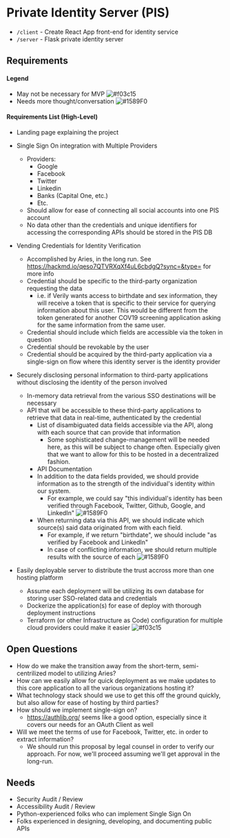 # Private Identity Server (PIS)

- `/client` - Create React App front-end for identity service
- `/server` - Flask private identity server

## Requirements
#### Legend
- May not be necessary for MVP ![#f03c15](https://placehold.it/15/f03c15/000000?text=+)
- Needs more thought/conversation ![#1589F0](https://placehold.it/15/1589F0/000000?text=+)

#### Requirements List (High-Level)
* Landing page explaining the project
* Single Sign On integration with Multiple Providers
    * Providers:
        * Google
        * Facebook
        * Twitter
        * Linkedin
        * Banks (Capital One, etc.)
        * Etc.
    * Should allow for ease of connecting all social accounts into one PIS account
    * No data other than the credentials and unique identifiers for accessing the corresponding APIs should be stored in the PIS DB
* Vending Credentials for Identity Verification
    * Accomplished by Aries, in the long run. See https://hackmd.io/qeso7QTVRXqXf4uL6cbdgQ?sync=&type= for more info
    * Credential should be specific to the third-party organization requesting the data
        * i.e. if Verily wants access to birthdate and sex information, they will receive a token that is specific to their service for querying information about this user. This would be different from the token generated for another COV19 screening application asking for the same information from the same user.
    * Credential should include which fields are accessible via the token in question
    * Credential should be revokable by the user
    * Credential should be acquired by the third-party application via a single-sign on flow where this identity server is the identity provider
* Securely disclosing personal information to third-party applications without disclosing the identity of the person involved
    * In-memory data retrieval from the various SSO destinations will be necessary
    * API that will be accessible to these third-party applications to retrieve that data in real-time, authenticated by the credential
        * List of disambiguated data fields accessible via the API, along with each source that can provide that information
            * Some sophisticated change-management will be needed here, as this will be subject to change often. Especially given that we want to allow for this to be hosted in a decentralized fashion.
        * API Documentation
        * In addition to the data fields provided, we should provide information as to the strength of the individual's identity within our system.
            * For example, we could say "this individual's identity has been verified through Facebook, Twitter, Github, Google, and LinkedIn" ![#1589F0](https://placehold.it/15/1589F0/000000?text=+)
        * When returning data via this API, we should indicate which source(s) said data originated from with each field.
            * For example, if we return "birthdate", we should include "as verified by Facebook and LinkedIn"
            * In case of conflicting information, we should return multiple results with the source of each ![#1589F0](https://placehold.it/15/1589F0/000000?text=+)

* Easily deployable server to distribute the trust accross more than one hosting platform
    * Assume each deployment will be utilizing its own database for storing user SSO-related data and credentials
    * Dockerize the application(s) for ease of deploy with thorough deployment instructions
    * Terraform (or other Infrastructure as Code) configuration for multiple cloud providers could make it easier ![#f03c15](https://placehold.it/15/f03c15/000000?text=+)


## Open Questions
* How do we make the transition away from the short-term, semi-centrilized model to utilizing Aries?
* How can we easily allow for quick deployment as we make updates to this core application to all the various organizations hosting it?
* What technology stack should we use to get this off the ground quickly, but also allow for ease of hosting by third parties?
* How should we implement single-sign on?
    * https://authlib.org/ seems like a good option, especially since it covers our needs for an OAuth Client as well
* Will we meet the terms of use for Facebook, Twitter, etc. in order to extract information?
    * We should run this proposal by legal counsel in order to verify our approach. For now, we'll proceed assuming we'll get approval in the long-run.

## Needs
* Security Audit / Review
* Accessibility Audit / Review
* Python-experienced folks who can implement Single Sign On
* Folks experienced in designing, developing, and documenting public APIs
